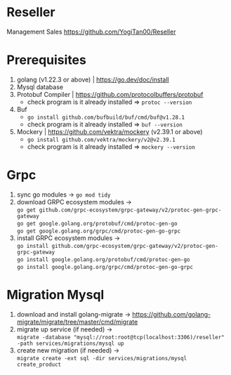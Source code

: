 # Reseller
Management Sales https://github.com/YogiTan00/Reseller

# Prerequisites
1. golang (v1.22.3 or above) | https://go.dev/doc/install
2. Mysql database
3. Protobuf Compiler | https://github.com/protocolbuffers/protobuf
   - check program is it already installed => `protoc --version`
4. Buf 
   - `go install github.com/bufbuild/buf/cmd/buf@v1.28.1`
   - check program is it already installed => `buf --version`
5. Mockery | https://github.com/vektra/mockery (v2.39.1 or above)
   - `go install github.com/vektra/mockery/v2@v2.39.1`
   - check program is it already installed => `mockery --version`

# Grpc
1. sync go modules -> `go mod tidy`
2. download GRPC ecosystem modules -> \
   `go get github.com/grpc-ecosystem/grpc-gateway/v2/protoc-gen-grpc-gateway`\
   `go get google.golang.org/protobuf/cmd/protoc-gen-go`\
   `go get google.golang.org/grpc/cmd/protoc-gen-go-grpc`
3. install GRPC ecosystem modules -> \
   `go install github.com/grpc-ecosystem/grpc-gateway/v2/protoc-gen-grpc-gateway`\
   `go install google.golang.org/protobuf/cmd/protoc-gen-go`\
   `go install google.golang.org/grpc/cmd/protoc-gen-go-grpc`

# Migration Mysql
1. download and install golang-migrate -> https://github.com/golang-migrate/migrate/tree/master/cmd/migrate
2. migrate up service (if needed) -> \
   `migrate -database "mysql://root:root@tcp(localhost:3306)/reseller" -path services/migrations/mysql up`
3. create new migration (if needed) -> \
   `migrate create -ext sql -dir services/migrations/mysql create_product`